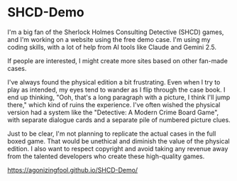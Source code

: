 # SHCD-Demo

I'm a big fan of the Sherlock Holmes Consulting Detective (SHCD) games, and I'm working on a website using the free demo case. I'm using my coding skills, with a lot of help from AI tools like Claude and Gemini 2.5.

If people are interested, I might create more sites based on other fan-made cases.

I've always found the physical edition a bit frustrating. Even when I try to play as intended, my eyes tend to wander as I flip through the case book. I end up thinking, "Ooh, that's a long paragraph with a picture, I think I'll jump there," which kind of ruins the experience. I've often wished the physical version had a system like the "Detective: A Modern Crime Board Game", with separate dialogue cards and a separate pile of numbered picture clues.

Just to be clear, I'm not planning to replicate the actual cases in the full boxed game. That would be unethical and diminish the value of the physical edition. I also want to respect copyright and avoid taking any revenue away from the talented developers who create these high-quality games.

https://agonizingfool.github.io/SHCD-Demo/
